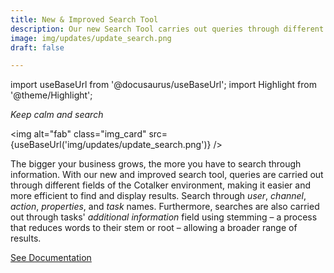 ```yaml
---
title: New & Improved Search Tool
description: Our new Search Tool carries out queries through different fields of the Cotalker environment, making it easier and more efficient to find and display results.
image: img/updates/update_search.png
draft: false

---
```


import useBaseUrl from '@docusaurus/useBaseUrl'; 
import Highlight from '@theme/Highlight';


<div className="align-center">
<div class="card">
<div class="card__header">

<span className="hero__subtitle"><em>

Keep calm and search 

</em></span>

</div>
<div class="card__image">

<img alt="fab" class="img_card" src={useBaseUrl('img/updates/update_search.png')} />
<br/>

</div>
<div class="card__body">

The bigger your business grows, the more you have to search through information. With our new and improved search tool, queries are carried out through different fields of the Cotalker environment, making it easier and more efficient to find and display results. Search through _user_, _channel_, _action_, _properties_, and _task_ names. Furthermore, searches are also carried out through tasks' _additional information_ field using stemming – a process that reduces words to their stem or root – allowing a broader range of results.

</div>
<div className="card__footer text-center align-padding-center">

<a className="button button--info button--block" href="/docs/documentation/client/client_search">See Documentation</a>
<br/>

</div>
</div>
</div>
